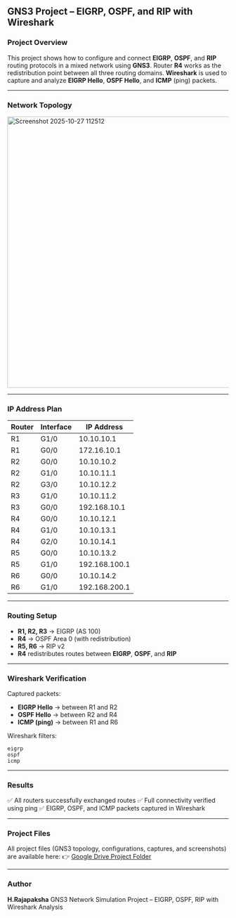 ## GNS3 Project – EIGRP, OSPF, and RIP with Wireshark

### Project Overview

This project shows how to configure and connect **EIGRP**, **OSPF**, and **RIP** routing protocols in a mixed network using **GNS3**.
Router **R4** works as the redistribution point between all three routing domains.
**Wireshark** is used to capture and analyze **EIGRP Hello**, **OSPF Hello**, and **ICMP** (ping) packets.

---

### Network Topology

<img width="1584" height="618" alt="Screenshot 2025-10-27 112512" src="https://github.com/user-attachments/assets/01af06c7-df17-445a-96d0-d97a13a68405" />

---

### IP Address Plan

| Router | Interface | IP Address    |
| ------ | --------- | ------------- |
| R1     | G1/0      | 10.10.10.1    |
| R1     | G0/0      | 172.16.10.1   |
| R2     | G0/0      | 10.10.10.2    |
| R2     | G1/0      | 10.10.11.1    |
| R2     | G3/0      | 10.10.12.2    |
| R3     | G1/0      | 10.10.11.2    |
| R3     | G0/0      | 192.168.10.1  |
| R4     | G0/0      | 10.10.12.1    |
| R4     | G1/0      | 10.10.13.1    |
| R4     | G2/0      | 10.10.14.1    |
| R5     | G0/0      | 10.10.13.2    |
| R5     | G1/0      | 192.168.100.1 |
| R6     | G0/0      | 10.10.14.2    |
| R6     | G1/0      | 192.168.200.1 |

---

### Routing Setup

* **R1, R2, R3** → EIGRP (AS 100)
* **R4** → OSPF Area 0 (with redistribution)
* **R5, R6** → RIP v2
* **R4** redistributes routes between **EIGRP**, **OSPF**, and **RIP**

---

### Wireshark Verification

Captured packets:

* **EIGRP Hello** → between R1 and R2
* **OSPF Hello** → between R2 and R4
* **ICMP (ping)** → between R1 and R6

Wireshark filters:

```
eigrp
ospf
icmp
```

---

### Results

✅ All routers successfully exchanged routes
✅ Full connectivity verified using ping
✅ EIGRP, OSPF, and ICMP packets captured in Wireshark

---

### Project Files

All project files (GNS3 topology, configurations, captures, and screenshots) are available here:
👉 [Google Drive Project Folder](https://drive.google.com/file/d/13C6pZQNUdYY7fITZym1SoSOXNR-wsnlF/view?usp=sharing)

---

### Author

**H.Rajapaksha**
GNS3 Network Simulation Project – EIGRP, OSPF, RIP with Wireshark Analysis


